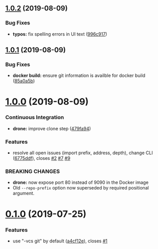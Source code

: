## [1.0.2](https://github.com/JaredReisinger/cbp/compare/v1.0.1...v1.0.2) (2019-08-09)


### Bug Fixes

* **typos:** fix spelling errors in UI text ([996c917](https://github.com/JaredReisinger/cbp/commit/996c917))

## [1.0.1](https://github.com/JaredReisinger/cbp/compare/v1.0.0...v1.0.1) (2019-08-09)


### Bug Fixes

* **docker build:** ensure git information is availble for docker build ([85a0a5b](https://github.com/JaredReisinger/cbp/commit/85a0a5b))

# [1.0.0](https://github.com/JaredReisinger/cbp/compare/v0.1.0...v1.0.0) (2019-08-09)


### Continuous Integration

* **drone:** improve clone step ([479fa94](https://github.com/JaredReisinger/cbp/commit/479fa94))


### Features

* resolve all open issues (import prefix, address, depth), change CLI ([6775ddf](https://github.com/JaredReisinger/cbp/commit/6775ddf)), closes [#2](https://github.com/JaredReisinger/cbp/issues/2) [#7](https://github.com/JaredReisinger/cbp/issues/7) [#9](https://github.com/JaredReisinger/cbp/issues/9)


### BREAKING CHANGES

* **drone:** now expose port 80 instead of 9090 in the Docker image
* Old `--repo-prefix` option now superseded by required positional argument.

# [0.1.0](https://github.com/JaredReisinger/cbp/compare/v0.0.1...v0.1.0) (2019-07-25)


### Features

* use "-vcs git" by default ([a4cf12e](https://github.com/JaredReisinger/cbp/commit/a4cf12e)), closes [#1](https://github.com/JaredReisinger/cbp/issues/1)
